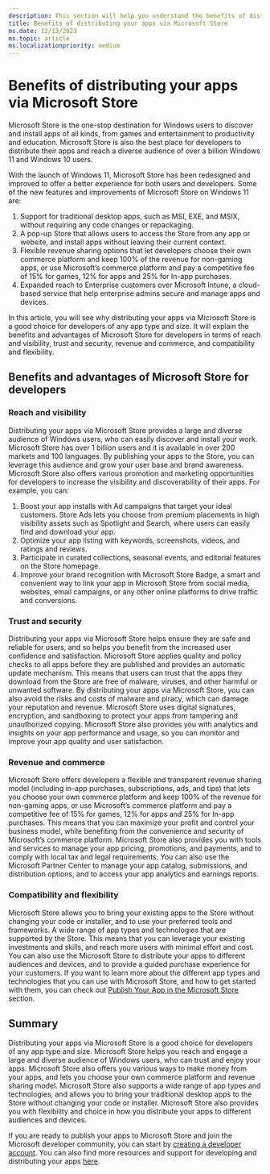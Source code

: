 ```yaml
---
description: This section will help you understand the benefits of distributing your apps through Microsoft Store.
title: Benefits of distributing your apps via Microsoft Store
ms.date: 12/13/2023
ms.topic: article
ms.localizationpriority: medium
---
```


# Benefits of distributing your apps via Microsoft Store

Microsoft Store is the one-stop destination for Windows users to discover and install apps of all kinds, from games and entertainment to productivity and education. Microsoft Store is also the best place for developers to distribute their apps and reach a diverse audience of over a billion Windows 11 and Windows 10 users.

With the launch of Windows 11, Microsoft Store has been redesigned and improved to offer a better experience for both users and developers. Some of the new features and improvements of Microsoft Store on Windows 11 are:

1. Support for traditional desktop apps, such as MSI, EXE, and MSIX, without requiring any code changes or repackaging.
2. A pop-up Store that allows users to access the Store from any app or website, and install apps without leaving their current context.
3. Flexible revenue sharing options that let developers choose their own commerce platform and keep 100% of the revenue for non-gaming apps, or use Microsoft’s commerce platform and pay a competitive fee of 15% for games, 12% for apps and 25% for In-app purchases.
4. Expanded reach to Enterprise customers over Microsoft Intune, a cloud-based service that help enterprise admins secure and manage apps and devices.

In this article, you will see why distributing your apps via Microsoft Store is a good choice for developers of any app type and size. It will explain the benefits and advantages of Microsoft Store for developers in terms of reach and visibility, trust and security, revenue and commerce, and compatibility and flexibility.


## Benefits and advantages of Microsoft Store for developers

### Reach and visibility

Distributing your apps via Microsoft Store provides a large and diverse audience of Windows users, who can easily discover and install your work. Microsoft Store has over 1 billion users and it is available in over 200 markets and 100 languages. By publishing your apps to the Store, you can leverage this audience and grow your user base and brand awareness.
Microsoft Store also offers various promotion and marketing opportunities for developers to increase the visibility and discoverability of their apps. For example, you can:
1. Boost your app installs with Ad campaigns that target your ideal customers. Store Ads lets you choose from premium placements in high visibility assets such as Spotlight and Search, where users can easily find and download your app. 
2. Optimize your app listing with keywords, screenshots, videos, and ratings and reviews.
3. Participate in curated collections, seasonal events, and editorial features on the Store homepage.
4. Improve your brand recognition with Microsoft Store Badge, a smart and convenient way to link your app in Microsoft Store from social media, websites, email campaigns, or any other online platforms to drive traffic and conversions. 

### Trust and security

Distributing your apps via Microsoft Store helps ensure they are safe and reliable for users, and so helps you benefit from the increased user confidence and satisfaction. Microsoft Store applies quality and policy checks to all apps before they are published and provides an automatic update mechanism. This means that users can trust that the apps they download from the Store are free of malware, viruses, and other harmful or unwanted software.
By distributing your apps via Microsoft Store, you can also avoid the risks and costs of malware and piracy, which can damage your reputation and revenue. Microsoft Store uses digital signatures, encryption, and sandboxing to protect your apps from tampering and unauthorized copying. Microsoft Store also provides you with analytics and insights on your app performance and usage, so you can monitor and improve your app quality and user satisfaction.

### Revenue and commerce

Microsoft Store offers developers a flexible and transparent revenue sharing model (including in-app purchases, subscriptions, ads, and tips) that lets you choose your own commerce platform and keep 100% of the revenue for non-gaming apps, or use Microsoft’s commerce platform and pay a competitive fee of 15% for games, 12% for apps and 25% for In-app purchases. This means that you can maximize your profit and control your business model, while benefiting from the convenience and security of Microsoft’s commerce platform.
Microsoft Store also provides you with tools and services to manage your app pricing, promotions, and payments, and to comply with local tax and legal requirements. You can also use the Microsoft Partner Center to manage your app catalog, submissions, and distribution options, and to access your app analytics and earnings reports.

### Compatibility and flexibility

Microsoft Store allows you to bring your existing apps to the Store without changing your code or installer, and to use your preferred tools and frameworks. A wide range of app types and technologies that are supported by the Store. This means that you can leverage your existing investments and skills, and reach more users with minimal effort and cost. You can also use the Microsoft Store to distribute your apps to different audiences and devices, and to provide a guided purchase experience for your customers. If you want to learn more about the different app types and technologies that you can use with Microsoft Store, and how to get started with them, you can check out [Publish Your App in the Microsoft Store](https://go.microsoft.com/fwlink/?linkid=2247663) section. 

## Summary

Distributing your apps via Microsoft Store is a good choice for developers of any app type and size. Microsoft Store helps you reach and engage a large and diverse audience of Windows users, who can trust and enjoy your apps. Microsoft Store also offers you various ways to make money from your apps, and lets you choose your own commerce platform and revenue sharing model. Microsoft Store also supports a wide range of app types and technologies, and allows you to bring your traditional desktop apps to the Store without changing your code or installer. Microsoft Store also provides you with flexibility and choice in how you distribute your apps to different audiences and devices.

If you are ready to publish your apps to Microsoft Store and join the Microsoft developer community, you can start by [creating a developer account](https://go.microsoft.com/fwlink/?linkid=2254524). You can also find more resources and support for developing and distributing your apps [here](https://go.microsoft.com/fwlink/?linkid=2256201).



